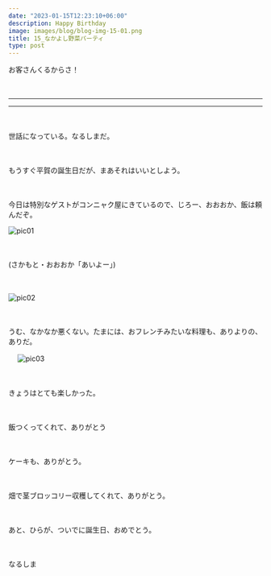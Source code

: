 ```yaml
---
date: "2023-01-15T12:23:10+06:00"
description: Happy Birthday
image: images/blog/blog-img-15-01.png
title: 15_なかよし野菜パーティ
type: post
---
```



お客さんくるからさ！

　

------
------
　

世話になっている。なるしまだ。

　

もうすぐ平賀の誕生日だが、まあそれはいいとしよう。

　


今日は特別なゲストがコンニャク屋にきているので、じろー、おおおか、飯は頼んだぞ。


![pic01](https://mrunadon.github.io/caffeproject/images/blog/blog-img-15-04.png)

　

(さかもと・おおおか「あいよー」)

　

![pic02](https://mrunadon.github.io/caffeproject/images/blog/blog-img-15-03.png)


　

うむ、なかなか悪くない。たまには、おフレンチみたいな料理も、ありよりの、ありだ。

　
![pic03](https://mrunadon.github.io/caffeproject/images/blog/blog-img-15-02.png)


　

きょうはとても楽しかった。

　

飯つくってくれて、ありがとう

　

ケーキも、ありがとう。

　

畑で茎ブロッコリー収穫してくれて、ありがとう。

　

あと、ひらが、ついでに誕生日、おめでとう。


　

なるしま
